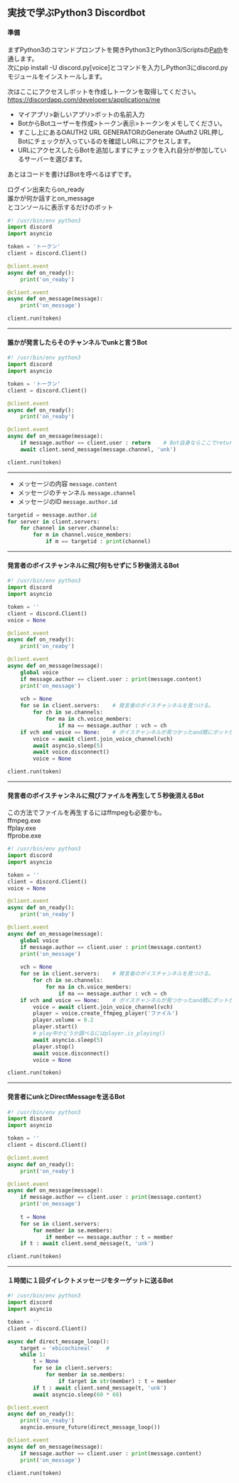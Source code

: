 ## 実技で学ぶPython3 Discordbot

#### 準備
まずPython3のコマンドプロンプトを開きPython3とPython3/Scriptsの[Path](https://github.com/ebi-cp/docs/blob/master/ebi-programing-magazine/16/README.md)を通します。  
次にpip install -U discord.py[voice]とコマンドを入力しPython3にdiscord.pyモジュールをインストールします。  

次はここにアクセスしボットを作成しトークンを取得してください。  
https://discordapp.com/developers/applications/me  

- マイアプリ>新しいアプリ>ボットの名前入力  
- BotからBotユーザーを作成>トークン表示>トークンをメモしてください。  
- すこし上にあるOAUTH2 URL GENERATORのGenerate OAuth2 URL押しBotにチェックが入っているのを確認しURLにアクセスします。
- URLにアクセスしたらBotを追加しますにチェックを入れ自分が参加しているサーバーを選びます。  

あとはコードを書けばBotを呼べるはずです。  

ログイン出来たらon_ready  
誰かが何か話すとon_message  
とコンソールに表示するだけのボット  
```py
#! /usr/bin/env python3
import discord
import asyncio

token = 'トークン'
client = discord.Client()

@client.event
async def on_ready():
    print('on_reaby')

@client.event
async def on_message(message):
    print('on_message')

client.run(token)
```
---

#### 誰かが発言したらそのチャンネルでunkと言うBot  

```py
#! /usr/bin/env python3
import discord
import asyncio

token = 'トークン'
client = discord.Client()

@client.event
async def on_ready():
    print('on_reaby')

@client.event
async def on_message(message):
    if message.author == client.user : return    # Bot自身ならここでreturn
    await client.send_message(message.channel, 'unk')

client.run(token)
```
---
- メッセージの内容 ```message.content```  
- メッセージのチャンネル ```message.channel```  
- メッセージのID ```message.author.id```  

```py
targetid = message.author.id
for server in client.servers:
    for channel in server.channels:
        for m in channel.voice_members:
            if m == targetid : print(channel)
```

---

#### 発言者のボイスチャンネルに飛び何もせずに５秒後消えるBot  
```py
#! /usr/bin/env python3
import discord
import asyncio

token = ''
client = discord.Client()
voice = None

@client.event
async def on_ready():
    print('on_reaby')

@client.event
async def on_message(message):
    global voice
    if message.author == client.user : print(message.content)
    print('on_message')
    
    vch = None
    for se in client.servers:    # 発言者のボイスチャンネルを見つける。
        for ch in se.channels:
            for ma in ch.voice_members:
                if ma == message.author : vch = ch
    if vch and voice == None:    # ボイスチャンネルが見つかったand既にボットがボイスチャンネルに入っていない
        voice = await client.join_voice_channel(vch)
        await asyncio.sleep(5)
        await voice.disconnect()
        voice = None

client.run(token)
```

---
#### 発言者のボイスチャンネルに飛びファイルを再生して５秒後消えるBot  

この方法でファイルを再生するにはffmpegも必要かも。  
ffmpeg.exe  
ffplay.exe  
ffprobe.exe  

```py
#! /usr/bin/env python3
import discord
import asyncio

token = ''
client = discord.Client()
voice = None

@client.event
async def on_ready():
    print('on_reaby')

@client.event
async def on_message(message):
    global voice
    if message.author == client.user : print(message.content)
    print('on_message')
    
    vch = None
    for se in client.servers:    # 発言者のボイスチャンネルを見つける。
        for ch in se.channels:
            for ma in ch.voice_members:
                if ma == message.author : vch = ch
    if vch and voice == None:    # ボイスチャンネルが見つかったand既にボットがボイスチャンネルに入っていない
        voice = await client.join_voice_channel(vch)
        player = voice.create_ffmpeg_player('ファイル')
        player.volume = 0.2
        player.start()
        # play中かどうか調べるにはplayer.is_playing()
        await asyncio.sleep(5)
        player.stop()
        await voice.disconnect()
        voice = None

client.run(token)
```
---
#### 発言者にunkとDirectMessageを送るBot
```py
#! /usr/bin/env python3
import discord
import asyncio

token = ''
client = discord.Client()

@client.event
async def on_ready():
    print('on_reaby')

@client.event
async def on_message(message):
    if message.author == client.user : print(message.content)
    print('on_message')
    
    t = None
    for se in client.servers:
        for member in se.members:
            if member == message.author : t = member
    if t : await client.send_message(t, 'unk')

client.run(token)
```
---
#### １時間に１回ダイレクトメッセージをターゲットに送るBot  

```py
#! /usr/bin/env python3
import discord
import asyncio

token = ''
client = discord.Client()

async def direct_message_loop():
    target = 'ebicochineal'    #
    while 1:
        t = None
        for se in client.servers:
            for member in se.members:
                if target in str(member) : t = member
        if t : await client.send_message(t, 'unk')
        await asyncio.sleep(60 * 60)

@client.event
async def on_ready():
    print('on_reaby')
    asyncio.ensure_future(direct_message_loop())

@client.event
async def on_message(message):
    if message.author == client.user : print(message.content)
    print('on_message')

client.run(token)
```













